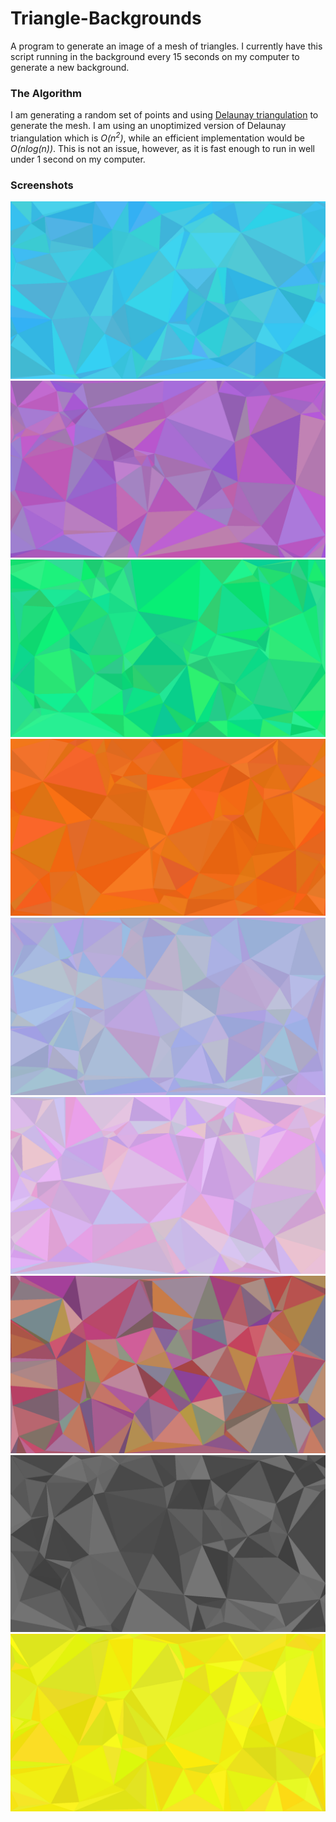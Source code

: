 # Triangle-Backgrounds

A program to generate an image of a mesh of triangles. I currently have this script running in the background every 15 seconds on my computer to generate a new background.

### The Algorithm

I am generating a random set of points and using [Delaunay triangulation](https://en.wikipedia.org/wiki/Delaunay_triangulation) to generate the mesh. I am using an unoptimized version of Delaunay triangulation which is *O(n<sup>2</sup>)*, while an efficient implementation would be *O(nlog(n))*. This is not an issue, however, as it is fast enough to run in well under 1 second on my computer.

### Screenshots

![image](./saved/blue/3.png)
![image](./saved/purple/4.png)
![image](./saved/green/2.png)
![image](./saved/orange/5.png)
![image](./saved/pastel/2.png)
![image](./saved/pastel/4.png)
![image](./saved/rainbow/2.png)
![image](./saved/gray/2.png)
![image](./saved/yellow/0.png)
